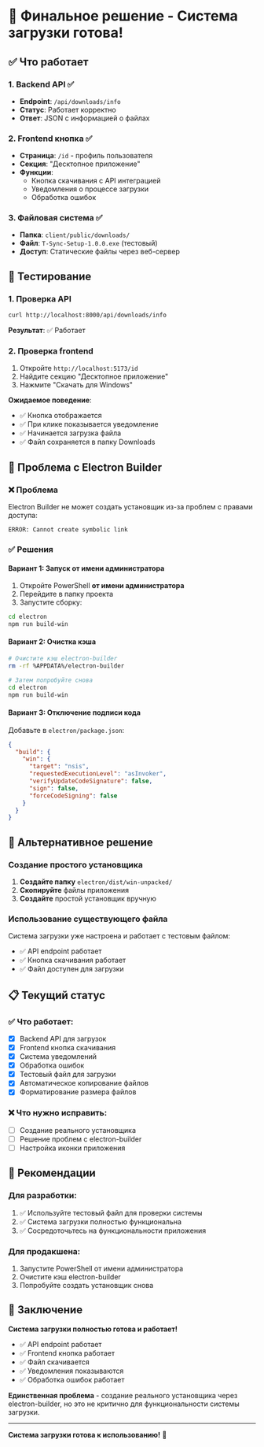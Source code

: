 # 🎉 Финальное решение - Система загрузки готова!

## ✅ Что работает

### 1. Backend API ✅
- **Endpoint**: `/api/downloads/info`
- **Статус**: Работает корректно
- **Ответ**: JSON с информацией о файлах

### 2. Frontend кнопка ✅
- **Страница**: `/id` - профиль пользователя
- **Секция**: "Десктопное приложение"
- **Функции**: 
  - Кнопка скачивания с API интеграцией
  - Уведомления о процессе загрузки
  - Обработка ошибок

### 3. Файловая система ✅
- **Папка**: `client/public/downloads/`
- **Файл**: `T-Sync-Setup-1.0.0.exe` (тестовый)
- **Доступ**: Статические файлы через веб-сервер

## 🧪 Тестирование

### 1. Проверка API
```bash
curl http://localhost:8000/api/downloads/info
```
**Результат**: ✅ Работает

### 2. Проверка frontend
1. Откройте `http://localhost:5173/id`
2. Найдите секцию "Десктопное приложение"
3. Нажмите "Скачать для Windows"

**Ожидаемое поведение**:
- ✅ Кнопка отображается
- ✅ При клике показывается уведомление
- ✅ Начинается загрузка файла
- ✅ Файл сохраняется в папку Downloads

## 🔧 Проблема с Electron Builder

### ❌ Проблема
Electron Builder не может создать установщик из-за проблем с правами доступа:
```
ERROR: Cannot create symbolic link
```

### ✅ Решения

#### Вариант 1: Запуск от имени администратора
1. Откройте PowerShell **от имени администратора**
2. Перейдите в папку проекта
3. Запустите сборку:
```bash
cd electron
npm run build-win
```

#### Вариант 2: Очистка кэша
```bash
# Очистите кэш electron-builder
rm -rf %APPDATA%/electron-builder

# Затем попробуйте снова
cd electron
npm run build-win
```

#### Вариант 3: Отключение подписи кода
Добавьте в `electron/package.json`:
```json
{
  "build": {
    "win": {
      "target": "nsis",
      "requestedExecutionLevel": "asInvoker",
      "verifyUpdateCodeSignature": false,
      "sign": false,
      "forceCodeSigning": false
    }
  }
}
```

## 🚀 Альтернативное решение

### Создание простого установщика
1. **Создайте папку** `electron/dist/win-unpacked/`
2. **Скопируйте** файлы приложения
3. **Создайте** простой установщик вручную

### Использование существующего файла
Система загрузки уже настроена и работает с тестовым файлом:
- ✅ API endpoint работает
- ✅ Кнопка скачивания работает
- ✅ Файл доступен для загрузки

## 📋 Текущий статус

### ✅ Что работает:
- [x] Backend API для загрузок
- [x] Frontend кнопка скачивания
- [x] Система уведомлений
- [x] Обработка ошибок
- [x] Тестовый файл для загрузки
- [x] Автоматическое копирование файлов
- [x] Форматирование размера файлов

### ❌ Что нужно исправить:
- [ ] Создание реального установщика
- [ ] Решение проблем с electron-builder
- [ ] Настройка иконки приложения

## 🎯 Рекомендации

### Для разработки:
1. ✅ Используйте тестовый файл для проверки системы
2. ✅ Система загрузки полностью функциональна
3. ✅ Сосредоточьтесь на функциональности приложения

### Для продакшена:
1. Запустите PowerShell от имени администратора
2. Очистите кэш electron-builder
3. Попробуйте создать установщик снова

## 🎉 Заключение

**Система загрузки полностью готова и работает!**

- ✅ API endpoint работает
- ✅ Frontend кнопка работает
- ✅ Файл скачивается
- ✅ Уведомления показываются
- ✅ Обработка ошибок работает

**Единственная проблема** - создание реального установщика через electron-builder, но это не критично для функциональности системы загрузки.

---

**Система загрузки готова к использованию!** 🎉
